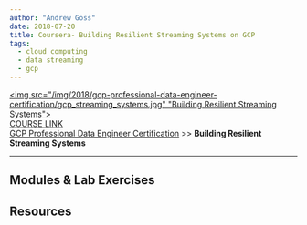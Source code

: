 ```yaml
---
author: "Andrew Goss"
date: 2018-07-20
title: Coursera- Building Resilient Streaming Systems on GCP
tags:
  - cloud computing
  - data streaming
  - gcp
---
```

<a href="https://www.coursera.org/learn/building-resilient-streaming-systems-gcp" target=_><img src="/img/2018/gcp-professional-data-engineer-certification/gcp_streaming_systems.jpg" "Building Resilient Streaming Systems"></a><br>
<a href="https://www.coursera.org/learn/building-resilient-streaming-systems-gcp" target="_blank">COURSE LINK</a><br>
<a href="/2018/gcp-professional-data-engineer-certification/">GCP Professional Data Engineer Certification</a> >> <b>Building Resilient Streaming Systems</b>
<hr>

## Modules & Lab Exercises

## Resources